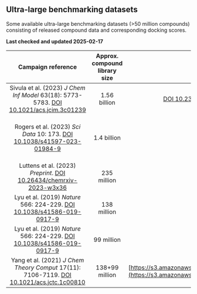 ## Ultra-large benchmarking datasets

Some available ultra-large benchmarking datasets (>50 million compounds) consisting of released compound data and corresponding docking scores.

**Last checked and updated 2025-02-17**

|Campaign reference|Approx. compound library size|Obtain data from|Docking tool|Available format(s)|Target(s)|
|:--:|:--:|:--:|:--:|:--:|:--:|
|Sivula et al. (2023) _J Chem Inf Model_ 63(18): 5773-5783. [DOI 10.1021/acs.jcim.3c01239](https://doi.org/10.1021/acs.jcim.3c01239)| 1.56 billion | [DOI 10.23729/2170dc9c-4905-43c3-aeee-a574d360737f](https://doi.org/10.23729/2170dc9c-4905-43c3-aeee-a574d360737f)| Glide-HTVS | SMILES, docking scores (csv) | SurA, GAK |
|Rogers et al. (2023) _Sci Data_ 10: 173. [DOI 10.1038/s41597-023-01984-9](https://doi.org/10.1038/s41597-023-01984-9)|1.4 billion | [DOI 10.13139/OLCF/1783186](https://doi.org/10.13139/OLCF/1783186)| AutoDock-GPU | SMILES, docking scores, rescoring results (parquet) | 5 SARS-CoV-2 targets |
|Luttens et al. (2023) _Preprint_. [DOI 10.26434/chemrxiv-2023-w3x36](https://doi.org/10.26434/chemrxiv-2023-w3x36)|235 million | [DOI 10.5281/zenodo.7903160](https://doi.org/10.5281/zenodo.7903160)| DOCK3.7 | SMILES, docking scores (tsv) | 8 diverse targets |
|Lyu et al. (2019) _Nature_ 566: 224-229. [DOI 10.1038/s41586-019-0917-9](https://doi.org/10.1038/s41586-019-0917-9)|138 million | [DOI 10.6084/m9.figshare.7359401.v3](https://doi.org/10.6084/m9.figshare.7359401.v3)| DOCK3.7 | SMILES, docking scores | D4 dopamine receptor | 
|Lyu et al. (2019) _Nature_ 566: 224-229. [DOI 10.1038/s41586-019-0917-9](https://doi.org/10.1038/s41586-019-0917-9)| 99 million | [DOI 10.6084/m9.figshare.7359626.v2](https://doi.org/10.6084/m9.figshare.7359626.v2)| DOCK3.7 | SMILES, docking scores | AmpC beta-lactamase|
|Yang et al. (2021) _J Chem Theory Comput_ 17(11): 7106-7119. [DOI 10.1021/acs.jctc.1c00810](https://doi.org/10.1021/acs.jctc.1c00810)| 138+99 million | [https://s3.amazonaws.com/content.schrodinger.com/Resources/paper_data_share.zip](https://s3.amazonaws.com/content.schrodinger.com/Resources/paper_data_share.zip)| Glide | SMILES, docking scores | Lyu et al. targets (D4, AmpC) | 
